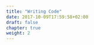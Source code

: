 ```yaml
---
title: "Writing Code"
date: 2017-10-09T17:59:58+02:00
draft: false
chapter: true
weight: 2
---
```


